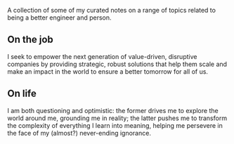 A collection of some of my curated notes on a range of topics related to being a better engineer and person.

## On the job

I seek to empower the next generation of value-driven, disruptive companies by providing strategic, robust solutions that help them scale and make an impact in the world to ensure a better tomorrow for all of us.

## On life

I am both questioning and optimistic: the former drives me to explore the world around me, grounding me in reality; the latter pushes me to transform the complexity of everything I learn into meaning, helping me persevere in the face of my (almost?) never-ending ignorance.

